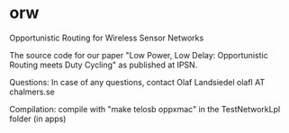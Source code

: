 orw
===

Opportunistic Routing for Wireless Sensor Networks

The source code for our paper "Low Power, Low Delay: Opportunistic Routing meets Duty Cycling" as published at IPSN.

Questions:
In case of any questions, contact Olaf Landsiedel olafl AT chalmers.se

Compilation:
compile with "make telosb oppxmac" in the TestNetworkLpl folder (in apps)
